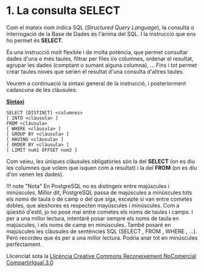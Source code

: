 # 1. La consulta SELECT

Com el mateix nom indica SQL (_Structured Query Language_), la consulta o
interrogació de la Base de Dades és l'ànima del SQL. I la instrucció que ens
ho permet és **SELECT**.

És una instrucció molt flexible i de molta potència, que permet consultar
dades d'una o més taules, filtrar per files i/o columnes, ordenar el resultat,
agrupar les dades (comptant o sumant alguna columna), ... Fins i tot permet
crear taules noves que serien el resultat d'una consulta d'altres taules.

Veurem a continuació la sintaxi general de la instrucció, i posteriorment
cadascuna de les clàusules:

**<u>Sintaxi</u>**

    SELECT [DISTINCT] <columnes>  
    [ INTO <clàusula> ]  
    FROM <clàusula>  
    [ WHERE <clàusula> ]  
    [ GROUP BY <clàusula> ]  
    [ HAVING <clàusula> ]  
    [ ORDER BY <clàusula> ]  
    [ LIMIT num1 OFFSET num2 ]

Com veieu, les úniques clàusules obligatòries són la del **SELECT** (on es diu les columnes que volem que isquen com a resultat) i la del **FROM** (on es diu d'on venen les dades).

!!! note "Nota"
    En PostgreSQL no es distingeix entre majúscules i minúscules. Millor dit,
    PostgreSQL passa de majúscules a minúscules tots els noms de taula o de camp o
    del que siga, excepte si van entre cometes dobles, que aleshores es respecten
    mayúscules i minúscules. Com a qüestió d'estil, jo no pose mai entre cometes els
    noms de taules i camps. I per a una millor lectura, intentaré posar sempre els
    noms de taula en majúscules, i els noms de camp en minúscules. També posaré en
    majúscules les clàusules de sentències SQL (SELECT , FROM , WHERE , ...). Però
    recordeu que és per a una millor lectura. Podria anar tot en minúscules
    perfectament.



Llicenciat sota la  [Llicència Creative Commons Reconeixement NoComercial
CompartirIgual 3.0](http://creativecommons.org/licenses/by-nc-sa/3.0/)

